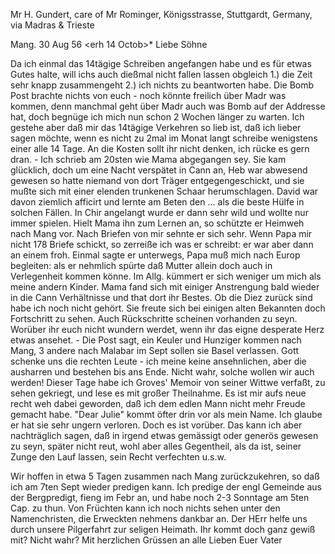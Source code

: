 Mr H. Gundert, care of Mr Rominger, Königsstrasse, Stuttgardt, Germany, via Madras & Trieste

 Mang. 30 Aug 56
 <erh 14 Octob>*
Liebe Söhne

Da ich einmal das 14tägige Schreiben angefangen habe und es für etwas Gutes halte, will ichs auch dießmal nicht fallen lassen obgleich 1.) die Zeit sehr knapp zusammengeht 2.) ich nichts zu beantworten habe. Die Bomb Post brachte nichts von euch - noch könnte freilich über Madr was kommen, denn manchmal geht über Madr auch was Bomb auf der Addresse hat, doch begnüge ich mich nun schon 2 Wochen länger zu warten. Ich gestehe aber daß mir das 14tägige Verkehren so lieb ist, daß ich lieber sagen möchte, wenn es nicht zu 2mal im Monat langt schreibe wenigstens einer alle 14 Tage. An die Kosten sollt ihr nicht denken, ich rücke es gern dran. - Ich schrieb am 20sten wie Mama abgegangen sey. Sie kam glücklich, doch um eine Nacht verspätet in Cann <Chir> an, Heb war abwesend gewesen so hatte niemand von dort Träger entgegengeschickt, und sie mußte sich mit einer elenden trunkenen Schaar herumschlagen. David war davon ziemlich afficirt und lernte am Beten den ... als die beste Hülfe in solchen Fällen. In Chir angelangt wurde er dann sehr wild und wollte nur immer spielen. Hielt Mama ihn zum Lernen an, so schützte er Heimweh nach Mang vor. Nach Briefen von mir sehnte er sich sehr. Wenn Papa mir nicht 178 Briefe schickt, so zerreiße ich was er schreibt: er war aber dann an einem froh. Einmal sagte er unterwegs, Papa muß mich nach Europ begleiten: als er nehmlich spürte daß Mutter allein doch auch in Verlegenheit kommen könne. Im Allg. kümmert er sich weniger um mich als meine andern Kinder. Mama fand sich mit einiger Anstrengung bald wieder in die Cann Verhältnisse und that dort ihr Bestes. Ob die Diez zurück sind habe ich noch nicht gehört. Sie freute sich bei einigen alten Bekannten doch Fortschritt zu sehen. Auch Rückschritte scheinen vorhanden zu seyn. Worüber ihr euch nicht wundern werdet, wenn ihr das eigne desperate Herz etwas ansehet. - Die Post sagt, ein Keuler und Hunziger kommen nach Mang, 3 andere nach Malabar im Sept sollen sie Basel verlassen. Gott schenke uns die rechten Leute - ich meine keine ansehnlichen, aber die ausharren und bestehen bis ans Ende. Nicht wahr, solche wollen wir auch werden! 
Dieser Tage habe ich Groves' Memoir von seiner Wittwe verfaßt, zu sehen gekriegt, und lese es mit großer Theilnahme. Es ist mir aufs neue recht weh dabei geworden, daß ich dem edlen Mann nicht mehr Freude gemacht habe. "Dear Julie" kommt öfter drin vor als mein Name. Ich glaube er hat sie sehr ungern verloren. Doch es ist vorüber. Das kann ich aber nachträglich sagen, daß in irgend etwas gemässigt oder generös gewesen zu seyn, später nicht reut, wohl aber alles Gegentheil, als da ist, seiner Zunge den Lauf lassen, sein Recht verfechten u.s.w.

Wir hoffen in etwa 5 Tagen zusammen nach Mang zurückzukehren, so daß ich am 7ten Sept wieder predigen kann. Ich predige der engl Gemeinde aus der Bergpredigt, fieng im Febr an, und habe noch 2-3 Sonntage am 5ten Cap. zu thun. Von Früchten kann ich noch nichts sehen unter den Namenchristen, die Erweckten nehmens dankbar an. Der HErr helfe uns durch unsere Pilgerfahrt zur seligen Heimath. Ihr kommt doch ganz gewiß mit? Nicht wahr? Mit herzlichen Grüssen an alle Lieben
 Euer Vater

